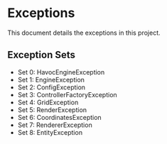 # Exceptions
This document details the exceptions in this project.

## Exception Sets
* Set 0: HavocEngineException
* Set 1: EngineException
* Set 2: ConfigException
* Set 3: ControllerFactoryException
* Set 4: GridException
* Set 5: RenderException
* Set 6: CoordinatesException
* Set 7: RendererException
* Set 8: EntityException
